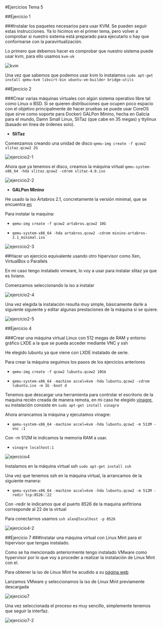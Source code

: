#Ejercicios Tema 5

##Ejercicio 1

###Instalar los paquetes necesarios para usar KVM. Se pueden seguir estas instrucciones. Ya lo hicimos en el primer tema, pero volver a comprobar si nuestro sistema está preparado para ejecutarlo o hay que conformarse con la paravirtualización.

Lo primero que debemos hacer es comprobar que nuestro sistema puede usar kvm, para ello usamos `kvm-ok`

![kvm](http://i1045.photobucket.com/albums/b460/Alejandro_Casado/Tema%205/kvm_zpsf3e3fqez.png)

Una vez que sabemos que podemos usar kvm lo instalamos `sudo apt-get install qemu-kvm libvirt-bin ubuntu-vm-builder bridge-utils`

##Ejercicio 2

###Crear varias máquinas virtuales con algún sistema operativo libre tal como Linux o BSD. Si se quieren distribuciones que ocupen poco espacio con el objetivo principalmente de hacer pruebas se puede usar CoreOS (que sirve como soporte para Docker) GALPon Minino, hecha en Galicia para el mundo, Damn Small Linux, SliTaz (que cabe en 35 megas) y ttylinux (basado en línea de órdenes solo).

* **SliTaz**

Comenzamos creando una unidad de disco `qemu-img create -f qcow2 slitaz.qcow2 2G`

![ejercicio2-1](http://i1045.photobucket.com/albums/b460/Alejandro_Casado/Tema%205/ejercicio2-1_zps1svufj3y.png)

Ahora que ya tenemos el disco, creamos la máquina virtual `qemu-system-x86_64 -hda slitaz.qcow2 -cdrom slitaz-4.0.iso`

![ejercicio2-2](http://i1045.photobucket.com/albums/b460/Alejandro_Casado/Tema%205/ejercicio2-2_zpsco3mlvqy.png)



* **GALPon Minino**

He usado la iso Ártabros 2.1, concretamente la versión minimal, que se encuentra [en](http://minino.galpon.org/en/descargas)

Para instalar la maquina:

* `qemu-img create -f qcow2 artabros.qcow2 10G`

* `qemu-system-x86_64 -hda artabros.qcow2 -cdrom minino-artabros-2.1_minimal.iso`

![ejercicio2-3](http://i1045.photobucket.com/albums/b460/Alejandro_Casado/Tema%205/ejercicio2-3_zpsr2hn777x.png)


##Hacer un ejercicio equivalente usando otro hipervisor como Xen, VirtualBox o Parallels

En mi caso tengo instalado vmware, lo voy a usar para instalar slitaz ya que es liviano.

Comenzamos seleccionando la iso a instalar

![ejercicio2-4](http://i1045.photobucket.com/albums/b460/Alejandro_Casado/Tema%205/ejercicio2-4_zpsd1khvx2x.png)

Una vez elegida la instalación resulta muy simple, básicamente darle a siguiente siguiente y editar algunas prestaciones de la máquina si se quiere. 

![ejercicio2-5](http://i1045.photobucket.com/albums/b460/Alejandro_Casado/Tema%205/ejercicio2-5_zpslaijc2lt.png)


##Ejercicio 4

###Crear una máquina virtual Linux con 512 megas de RAM y entorno gráfico LXDE a la que se pueda acceder mediante VNC y ssh

He elegido lubuntu ya que viene con LXDE instalado de serie.

Para crear la máquina seguimos los pasos de los ejercicios anteriores

* `qemu-img create -f qcow2 lubuntu.qcow2 10G`s

* `qemu-system-x86_64 -machine accel=kvm -hda lubuntu.qcow2 -cdrom lubuntu.iso -m 1G -boot d`


Tenemos que descargar una herramienta para controlar el escritorio de la maquina recién creada de manera remota, en mi caso he elegido [vinagre](https://help.gnome.org/users/vinagre/stable/introduction.html.es), su instalación consiste en `sudo apt-get install vinagre`


Ahora arrancamos la máquina y ejecutamos vinagre:


* `qemu-system-x86_64 -machine accel=kvm -hda lubuntu.qcow2 -m 512M -vnc :1`

Con -m 512M le indicamos la memoria RAM a usar.

* `vinagre localhost:1`

![ejercicio4](http://i1045.photobucket.com/albums/b460/Alejandro_Casado/Tema%205/ejercicio4_zpsun376xdd.png)


Instalamos en la máquina virtual ssh `sudo apt-get install ssh`

Una vez que tenemos ssh en la máquina virtual, la arrancamos de la siguiente manera:

* `qemu-system-x86_64 -machine accel=kvm -hda lubuntu.qcow2 -m 512M -redir tcp:8526::22`

Con -redir le indicamos que el puerto 8526 de la maquina anfitriona corresponde al 22 de la virtual

Para conectarnos usamos `ssh alex@localhost -p 8526`

![ejercicio4-2](http://i1045.photobucket.com/albums/b460/Alejandro_Casado/Tema%205/ejercicio4-2_zpsemelazpl.png)



##Ejercicio 7 
###Instalar una máquina virtual con Linux Mint para el hipervisor que tengas instalado.

Como se ha mencionado anteriormente tengo instalado VMware como hypervisor por lo que voy a proceder a realizar la instalación de Linux Mint con el.

Para obtener la iso de Linux Mint he acudido a su [página web](http://www.linuxmint.com/download.php)

Lanzamos VMware y seleccionamos la iso de Linux Mint previamente descargada

![ejercicio7](http://i1045.photobucket.com/albums/b460/Alejandro_Casado/Tema%205/ejercicio7_zpsuc3sple0.png)

Una vez seleccionada el proceso es muy sencillo, simplemente tenemos que seguir la interfaz.

![ejercicio7-2](http://i1045.photobucket.com/albums/b460/Alejandro_Casado/Tema%205/ejercicio7-2_zpshv2qoyg5.png)


















